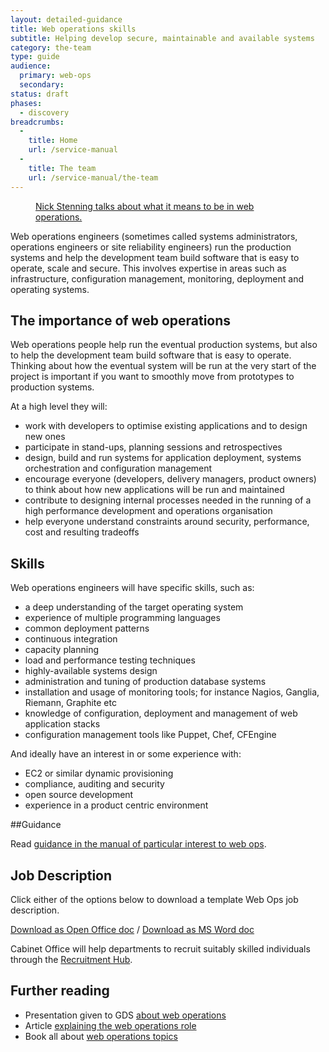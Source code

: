 ```yaml
---
layout: detailed-guidance
title: Web operations skills
subtitle: Helping develop secure, maintainable and available systems
category: the-team
type: guide
audience:
  primary: web-ops
  secondary:
status: draft
phases:
  - discovery
breadcrumbs:
  -
    title: Home
    url: /service-manual
  -
    title: The team
    url: /service-manual/the-team
---
```


<figure class="media-player-wrapper video"><a href="https://www.youtube.com/watch?v=qLR1LnxplAY">Nick Stenning talks about what it means to be in web operations.</a></figure>

Web operations engineers (sometimes called systems administrators, operations
engineers or site reliability engineers) run the production systems and help the development team build software that is easy to operate, scale and secure. This involves expertise in areas such as infrastructure, configuration management, monitoring, deployment and operating systems.

## The importance of web operations

Web operations people help run the eventual production systems, but also to help the development team build software that is easy to operate. Thinking about how the eventual system will be run at the very start of the project is important if you want to smoothly move from prototypes to production systems.

At a high level they will:

* work with developers to optimise existing applications and to design new ones
* participate in stand-ups, planning sessions and retrospectives
* design, build and run systems for application deployment, systems orchestration and configuration management
* encourage everyone (developers, delivery managers, product owners) to think about how new applications will be run and maintained
* contribute to designing internal processes needed in the running of a high performance development and operations organisation
* help everyone understand constraints around security, performance, cost and resulting tradeoffs

## Skills

Web operations engineers will have specific skills, such as:

* a deep understanding of the target operating system
* experience of multiple programming languages
* common deployment patterns
* continuous integration
* capacity planning
* load and performance testing techniques
* highly-available systems design
* administration and tuning of production database systems
* installation and usage of monitoring tools; for instance Nagios, Ganglia, Riemann, Graphite etc
* knowledge of configuration, deployment and management of web application stacks
* configuration management tools like Puppet, Chef, CFEngine

And ideally have an interest in or some experience with:

* EC2 or similar dynamic provisioning
* compliance, auditing and security
* open source development
* experience in a product centric environment

##Guidance

Read [guidance in the manual of particular interest to web ops](/service-manual/web-ops).

## Job Description

Click either of the options below to download a template Web Ops job description. 

[Download as Open Office doc](/service-manual/the-team/recruitment/WebOps-generic.odt) / [Download as MS Word doc](/service-manual/the-team/recruitment/WebOps-generic.docx) 

Cabinet Office will help departments to recruit suitably skilled individuals through the [Recruitment Hub](/service-manual/the-team/recruitment/hub).

## Further reading

* Presentation given to GDS [about web operations](http://www.slideshare.net/garethr/web-operations)
* Article [explaining the web operations role](http://omniti.com/seeds/what-is-web-operations)
* Book all about [web operations topics](http://shop.oreilly.com/product/0636920000136.do)
